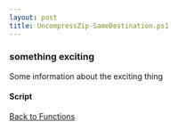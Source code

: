 ```yaml
---
layout: post
title: UncompressZip-SameDestination.ps1
---
```


### something exciting

Some information about the exciting thing

#### Script

<script src="https://gist-it.appspot.com/github.com/BanterBoy/scripts-blog/blob/master/PowerShell/functions/compression/UncompressZip-SameDestination.ps1"></script>

<a href="/menu/_pages/functions.html">Back to Functions</a>
